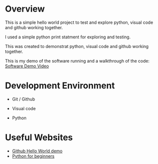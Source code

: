 # Overview

This is a simple hello world project to test and explore python, visual code and github working together. 

I used a simple python print statment for exploring and testing.

This was created to demonstrat python, visual code and github working together.

This is my demo of the software running and a walkthrough of the code: [Software Demo Video](https://youtu.be/ANOO6HPcOJo)

# Development Environment

* Git / Github

* Visual code

* Python

# Useful Websites

* [Github Hello World demo](https://docs.github.com/en/get-started/start-your-journey/hello-world)
* [Python for beginners](https://docs.python.org/3/tutorial/index.html)